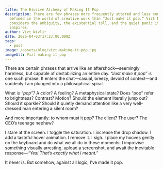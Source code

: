 ```yaml
---
title: The Elusive Alchemy of Making It Pop
description: There are few phrases more frequently uttered and less concretely
  defined in the world of creative work than “Just make it pop.” Vizt Nivlir
  considers the ambiguity, the existential toll, and the quiet panic it
  inspires.
author: Vizt Nivlir
date: 2025-04-03T17:23:00.000Z
tags:
  - post
image: /assets/blog/vizt-making-it-pop.jpg
imageAlt: Vizt making it pop
---
```

There are certain phrases that arrive like an aftershock—seemingly harmless, but capable of destabilizing an entire day. *“Just make it pop”* is one such phrase. It enters the chat—casual, breezy, devoid of context—and suddenly I am plunged into a philosophical spiral.

What is *“pop”?* A color? A feeling? A metaphysical state? Does “pop” refer to brightness? Contrast? Motion? Should the element literally jump out? Should it sparkle? Should it quietly demand attention like a very well-dressed man entering a silent room?

And more importantly: to whom must it pop? The client? The user? The CEO’s teenage nephew?

I stare at the screen. I toggle the saturation. I increase the drop shadow. I add a tasteful hover animation. I remove it. I sigh. I place my hooves gently on the keyboard and do what we all do in these moments: I improvise something visually arresting, upload a screenshot, and await the inevitable response—*“Yes! That’s exactly what I meant.”*

It never is. But somehow, against all logic, I’ve made it pop.
